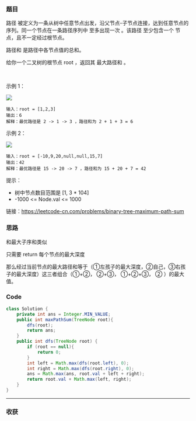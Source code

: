 ### 题目

路径 被定义为一条从树中任意节点出发，沿父节点-子节点连接，达到任意节点的序列。同一个节点在一条路径序列中 至多出现一次 。该路径 至少包含一个 节点，且不一定经过根节点。

路径和 是路径中各节点值的总和。

给你一个二叉树的根节点 root ，返回其 最大路径和 。

 

示例 1：

![](https://assets.leetcode.com/uploads/2020/10/13/exx1.jpg)

```
输入：root = [1,2,3]
输出：6
解释：最优路径是 2 -> 1 -> 3 ，路径和为 2 + 1 + 3 = 6
```
示例 2：

![](https://assets.leetcode.com/uploads/2020/10/13/exx2.jpg)

```
输入：root = [-10,9,20,null,null,15,7]
输出：42
解释：最优路径是 15 -> 20 -> 7 ，路径和为 15 + 20 + 7 = 42
```

提示：

- 树中节点数目范围是 [1, 3 * 104]
- -1000 <= Node.val <= 1000

链接：https://leetcode-cn.com/problems/binary-tree-maximum-path-sum


### 思路

和最大子序和类似

只需要 return 每个节点的最大深度

那么经过当前节点的最大路径和等于（①左孩子的最大深度，②自己，③右孩子的最大深度）这三者组合（①+②， ②+③， ①+②+③， ② ）的最大值。

### Code
```java
class Solution {
    private int ans = Integer.MIN_VALUE;
    public int maxPathSum(TreeNode root){
        dfs(root);
        return ans;
    }
    public int dfs(TreeNode root) {
        if (root == null){
            return 0;
        }
        int left = Math.max(dfs(root.left), 0);
        int right = Math.max(dfs(root.right), 0);
        ans = Math.max(ans, root.val + left + right);
        return root.val + Math.max(left, right);
    }
}
```
*** 
### 收获
